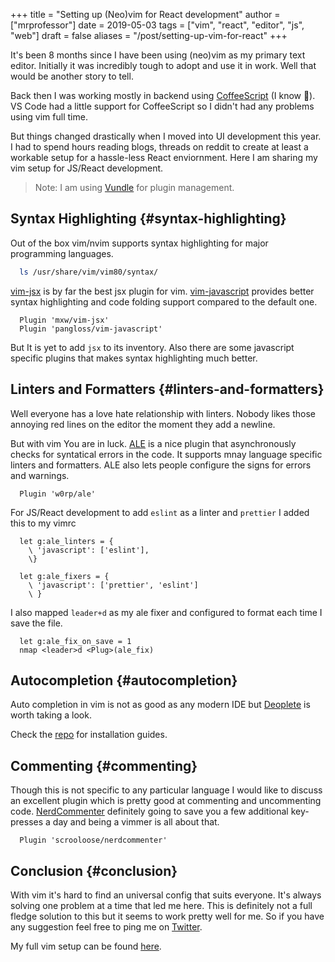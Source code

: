 +++
title = "Setting up (Neo)vim for React development"
author = ["mrprofessor"]
date = 2019-05-03
tags = ["vim", "react", "editor", "js", "web"]
draft = false
aliases = "/post/setting-up-vim-for-react"
+++

It's been 8 months since I have been using (neo)vim as my primary text
editor. Initially it was incredibly tough to adopt and use it in work.
Well that would be another story to tell.

Back then I was working mostly in backend using
[CoffeeScript](https://coffeescript.org/) (I know 🙈). VS Code had a
little support for CoffeeScript so I didn't had any problems using vim
full time.

But things changed drastically when I moved into UI development this
year. I had to spend hours reading blogs, threads on reddit to create at
least a workable setup for a hassle-less React enviornment. Here I am
sharing my vim setup for JS/React development.

> Note: I am using [Vundle](https://github.com/VundleVim/Vundle.vim)
> for plugin management.


## Syntax Highlighting {#syntax-highlighting}

Out of the box vim/nvim supports syntax highlighting for major
programming languages.

```bash
  ls /usr/share/vim/vim80/syntax/
```

[vim-jsx](https://github.com/mxw/vim-jsx) is by far the best jsx
plugin for vim.
[vim-javascript](https://github.com/pangloss/vim-javascript) provides
better syntax highlighting and code folding support compared to the
default one.

```vim
  Plugin 'mxw/vim-jsx'
  Plugin 'pangloss/vim-javascript'
```

But It is yet to add `jsx` to its inventory. Also there are some
javascript specific plugins that makes syntax highlighting much better.


## Linters and Formatters {#linters-and-formatters}

Well everyone has a love hate relationship with linters. Nobody likes
those annoying red lines on the editor the moment they add a newline.

But with vim You are in luck. [ALE](https://github.com/w0rp/ale) is a
nice plugin that asynchronously checks for syntatical errors in the
code. It supports mnay language specific linters and formatters. ALE
also lets people configure the signs for errors and warnings.

```vim
  Plugin 'w0rp/ale'
```

For JS/React development to add `eslint` as a linter and `prettier` I
added this to my vimrc

```vim
  let g:ale_linters = {
    \ 'javascript': ['eslint'],
    \}

  let g:ale_fixers = {
    \ 'javascript': ['prettier', 'eslint']
    \ }
```

I also mapped `leader+d` as my ale fixer and configured to format each
time I save the file.

```vim
  let g:ale_fix_on_save = 1
  nmap <leader>d <Plug>(ale_fix)
```


## Autocompletion {#autocompletion}

Auto completion in vim is not as good as any modern IDE but
[Deoplete](https://github.com/Shougo/deoplete.nvim) is worth taking a look.

Check the [repo](https://github.com/Shougo/deoplete.nvim#install) for installation guides.


## Commenting {#commenting}

Though this is not specific to any particular language I would like to
discuss an excellent plugin which is pretty good at commenting and
uncommenting code.
[NerdCommenter](https://github.com/scrooloose/nerdcommenter)
definitely going to save you a few additional key-presses a day and
being a vimmer is all about that.

```vim
  Plugin 'scrooloose/nerdcommenter'
```


## Conclusion {#conclusion}

With vim it's hard to find an universal config that suits everyone. It's
always solving one problem at a time that led me here. This is
definitely not a full fledge solution to this but it seems to work
pretty well for me. So if you have any suggestion feel free to ping me
on [Twitter](https://twitter.com/ThisIsRudra).

My full vim setup can be found
[here](https://github.com/mrprofessor/dotfiles/blob/master/.vimrc).
